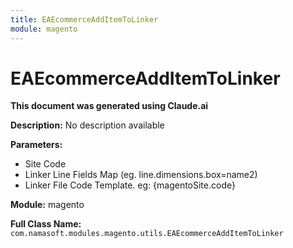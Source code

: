 ```yaml
---
title: EAEcommerceAddItemToLinker
module: magento
---
```



<div class='entity-flows'>

# EAEcommerceAddItemToLinker

**This document was generated using Claude.ai**

**Description:** No description available

**Parameters:**
- Site Code
- Linker Line Fields Map (eg. line.dimensions.box=name2)
- Linker File Code Template. eg: {magentoSite.code} 

**Module:** magento

**Full Class Name:** `com.namasoft.modules.magento.utils.EAEcommerceAddItemToLinker`


</div>

